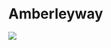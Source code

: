 # Amberleyway

[![](https://jitpack.io/v/johnlayton/amberleyway.svg)](https://jitpack.io/#johnlayton/amberleyway)